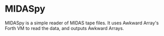 # MIDASpy
MIDASpy is a simple reader of MIDAS tape files. It uses Awkward Array's Forth VM to read the data, and outputs Awkward Arrays.

